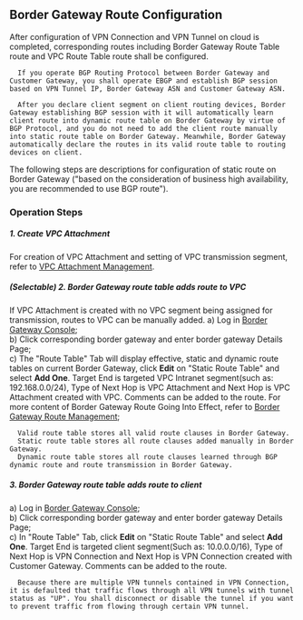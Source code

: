 ## Border Gateway Route Configuration
After configuration of VPN Connection and VPN Tunnel on cloud is completed, corresponding routes including Border Gateway Route Table route and VPC Route Table route shall be configured.

```
  If you operate BGP Routing Protocol between Border Gateway and Customer Gateway, you shall operate EBGP and establish BGP session based on VPN Tunnel IP, Border Gateway ASN and Customer Gateway ASN.

  After you declare client segment on client routing devices, Border Gateway establishing BGP session with it will automatically learn client route into dynamic route table on Border Gateway by virtue of BGP Protocol, and you do not need to add the client route manually into static route table on Border Gateway. Meanwhile, Border Gateway automatically declare the routes in its valid route table to routing devices on client.
```

The following steps are descriptions for configuration of static route on Border Gateway ("based on the consideration of business high availability, you are recommended to use BGP route").

### Operation Steps
##### 1. Create VPC Attachment
For creation of VPC Attachment and setting of VPC transmission segment, refer to [VPC Attachment Management](../../Operation-Guide/Border-Gateway-Management/VPC-Attachment-Configuration.md).

##### (Selectable) 2. Border Gateway route table adds route to VPC
If VPC Attachment is created with no VPC segment being assigned for transmission, routes to VPC can be manually added.
a) Log in [Border Gateway Console](https://cns-console.jdcloud.com/host/borderGateway/list);  <br />
b) Click corresponding border gateway and enter border gateway Details Page;<br />
c) The "Route Table" Tab will display effective, static and dynamic route tables on current Border Gateway, click **Edit** on "Static Route Table" and select **Add One**. Target End is targeted VPC Intranet segment(such as: 192.168.0.0/24), Type of Next Hop is VPC Attachment and Next Hop is VPC Attachment created with VPC. Comments can be added to the route. For more content of Border Gateway Route Going Into Effect, refer to [Border Gateway Route Management](https://docs.jdcloud.com/en/direct-connection/border-gateway-features);

```
  Valid route table stores all valid route clauses in Border Gateway.
  Static route table stores all route clauses added manually in Border Gateway.
  Dynamic route table stores all route clauses learned through BGP dynamic route and route transmission in Border Gateway.
```

##### 3. Border Gateway route table adds route to client
a) Log in [Border Gateway Console](https://cns-console.jdcloud.com/host/borderGateway/list);  <br />
b) Click corresponding border gateway and enter border gateway Details Page;<br />
c) In "Route Table" Tab, click **Edit** on "Static Route Table" and select **Add One**. Target End is targeted client segment(Such as: 10.0.0.0/16), Type of Next Hop is VPN Connection and Next Hop is VPN Connection created with Customer Gateway. Comments can be added to the route.

```
  Because there are multiple VPN tunnels contained in VPN Connection, it is defaulted that traffic flows through all VPN tunnels with tunnel status as "UP". You shall disconnect or disable the tunnel if you want to prevent traffic from flowing through certain VPN tunnel.
```
